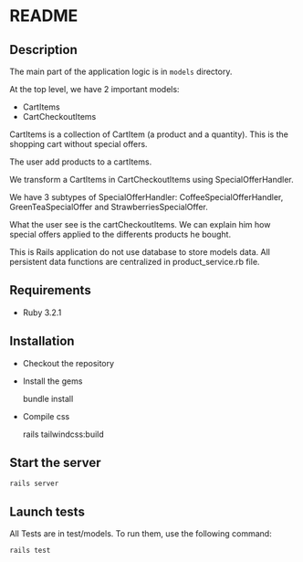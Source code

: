 # README

## Description

The main part of the application logic is in ```models```  directory.

At the top level, we have 2 important models:
- CartItems
- CartCheckoutItems

CartItems is a collection of CartItem (a product and a quantity). This is the shopping cart without special offers.

The user add products to a cartItems. 

We transform a CartItems in CartCheckoutItems using SpecialOfferHandler.

We have 3 subtypes of SpecialOfferHandler: CoffeeSpecialOfferHandler, GreenTeaSpecialOffer and StrawberriesSpecialOffer.

What the user see is the cartCheckoutItems.
We can explain him how special offers applied to the differents products he bought.


This is Rails application do not use database to store models data. All persistent data functions are centralized in product_service.rb file.



## Requirements
- Ruby 3.2.1


## Installation

- Checkout the repository
- Install the gems


    bundle install

- Compile css


    rails tailwindcss:build


## Start the server

    rails server

## Launch tests
All Tests are in test/models. To run them, use the following command:
    
    rails test
